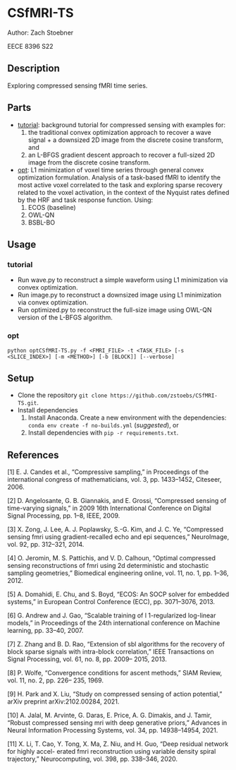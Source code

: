 # CSfMRI-TS
Author: Zach Stoebner

EECE 8396 S22


## Description
Exploring compressed sensing fMRI time series.

## Parts
- [tutorial](/tutorial/): background tutorial for compressed sensing with examples for:
	1. the traditional convex optimization approach to recover a wave signal + a downsized 2D image from the discrete cosine transform, and 
	2. an L-BFGS gradient descent approach to recover a full-sized 2D image from the discrete cosine transform. 
- [opt](/optCSfMRI-TS.py): L1 minimization of voxel time series through general convex optimization formulation. Analysis of a task-based fMRI to identify the most active voxel correlated to the task and exploring sparse recovery related to the voxel activation, in the context of the Nyquist rates defined by the HRF and task response function. Using:
	1. ECOS (baseline)
	2. OWL-QN
	3. BSBL-BO

## Usage
### tutorial
- Run wave.py to reconstruct a simple waveform using L1 minimization via convex optimization. 
- Run image.py to reconstruct a downsized image using L1 minimization via convex optimization. 
- Run optimized.py to reconstruct the full-size image using OWL-QN version of the L-BFGS algorithm. 

### opt
`python optCSfMRI-TS.py -f <FMRI_FILE> -t <TASK_FILE> [-s <SLICE_INDEX>] [-m <METHOD>] [-b [BLOCK]] [--verbose]`

## Setup 
- Clone the repository `git clone https://github.com/zstoebs/CSfMRI-TS.git`.
- Install dependencies
	1. Install Anaconda. Create a new environment with the dependencies: `conda env create -f no-builds.yml` (*suggested*), or
	2. Install dependencies with `pip -r requirements.txt`.

## References
[1] E. J. Candes et al., “Compressive sampling,” in Proceedings of the international congress of mathematicians, vol. 3, pp. 1433–1452, Citeseer, 2006.

[2] D. Angelosante, G. B. Giannakis, and E. Grossi, “Compressed sensing of time-varying signals,” in 2009 16th International Conference on Digital Signal Processing, pp. 1–8, IEEE, 2009.

[3] X. Zong, J. Lee, A. J. Poplawsky, S.-G. Kim, and J. C. Ye, “Compressed sensing fmri using gradient-recalled echo and epi sequences,” NeuroImage, vol. 92, pp. 312–321, 2014.

[4] O. Jeromin, M. S. Pattichis, and V. D. Calhoun, “Optimal compressed sensing reconstructions of fmri using 2d deterministic and stochastic sampling geometries,” Biomedical engineering online, vol. 11, no. 1, pp. 1–36, 2012.

[5] A. Domahidi, E. Chu, and S. Boyd, “ECOS: An SOCP solver for embedded systems,” in European Control Conference (ECC), pp. 3071–3076, 2013.

[6] G. Andrew and J. Gao, “Scalable training of l 1-regularized log-linear models,” in Proceedings of the 24th international conference on Machine learning, pp. 33–40, 2007.

[7] Z. Zhang and B. D. Rao, “Extension of sbl algorithms for the recovery of block sparse signals with intra-block correlation,” IEEE Transactions on Signal Processing, vol. 61, no. 8, pp. 2009– 2015, 2013.

[8] P. Wolfe, “Convergence conditions for ascent methods,” SIAM Review, vol. 11, no. 2, pp. 226– 235, 1969.

[9] H. Park and X. Liu, “Study on compressed sensing of action potential,” arXiv preprint arXiv:2102.00284, 2021.

[10] A. Jalal, M. Arvinte, G. Daras, E. Price, A. G. Dimakis, and J. Tamir, “Robust compressed sensing mri with deep generative priors,” Advances in Neural Information Processing Systems, vol. 34, pp. 14938–14954, 2021.

[11] X. Li, T. Cao, Y. Tong, X. Ma, Z. Niu, and H. Guo, “Deep residual network for highly accel- erated fmri reconstruction using variable density spiral trajectory,” Neurocomputing, vol. 398, pp. 338–346, 2020.
